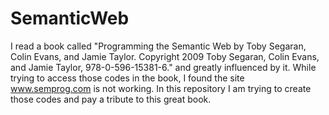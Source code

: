 # SemanticWeb
I read a book called "Programming the Semantic Web by Toby Segaran, Colin Evans, and Jamie Taylor. Copyright 2009 Toby Segaran, Colin Evans, and Jamie Taylor, 978-0-596-15381-6." and greatly influenced by it. While trying to access those codes in the book, I found the site www.semprog.com is not working. In this repository I am trying to create those codes and pay a tribute to this great book.

